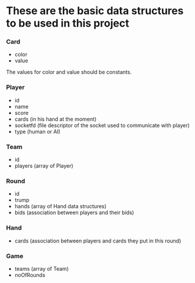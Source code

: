 These are the basic data structures to be used in this project
=======

### Card
* color
* value

The values for color and value should be constants.

### Player
* id
* name
* score
* cards (in his hand at the moment)
* socketfd (file descriptor of the socket used to communicate with player)
* type (human or AI)

### Team
* id
* players (array of Player)

### Round
* id
* trump
* hands (array of Hand data structures)
* bids (association between players and their bids)

### Hand
* cards (association between players and cards they put in this round)

### Game
* teams (array of Team)
* noOfRounds

